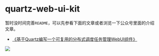 # quartz-web-ui-kit

暂时没时间完善`README`，可以先参看下面的文章或者浏览一下公众号里面的介绍文章。

- [《基于Quartz编写一个可复用的分布式调度任务管理WebUI组件》](http://www.throwable.club/2020/04/09/quartz-web-ui-kit-guide)

![](https://public-1256189093.cos.ap-guangzhou.myqcloud.com/static/wechat-account-logo.png)
